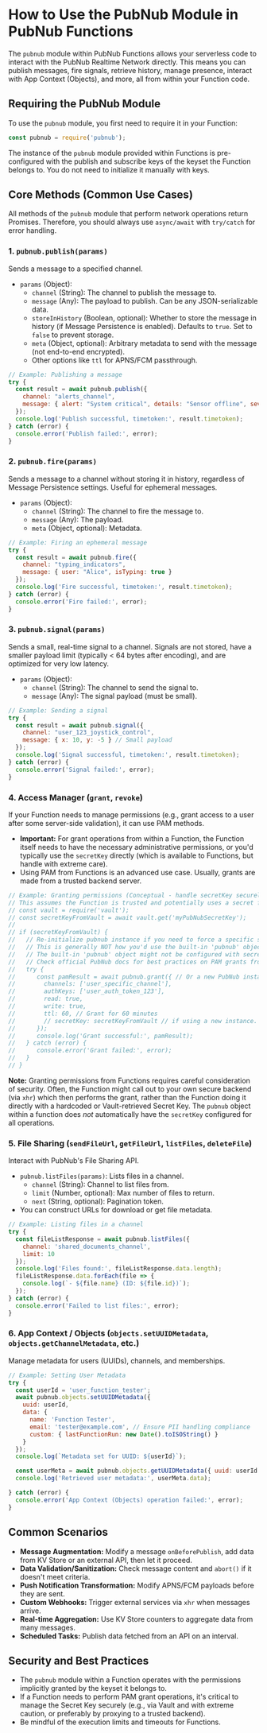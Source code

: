 # How to Use the PubNub Module in PubNub Functions

The `pubnub` module within PubNub Functions allows your serverless code to interact with the PubNub Realtime Network directly. This means you can publish messages, fire signals, retrieve history, manage presence, interact with App Context (Objects), and more, all from within your Function code.

## Requiring the PubNub Module

To use the `pubnub` module, you first need to require it in your Function:

```javascript
const pubnub = require('pubnub');
```
The instance of the `pubnub` module provided within Functions is pre-configured with the publish and subscribe keys of the keyset the Function belongs to. You do not need to initialize it manually with keys.

## Core Methods (Common Use Cases)

All methods of the `pubnub` module that perform network operations return Promises. Therefore, you should always use `async/await` with `try/catch` for error handling.

### 1. `pubnub.publish(params)`
   Sends a message to a specified channel.
   *   `params` (Object):
        *   `channel` (String): The channel to publish the message to.
        *   `message` (Any): The payload to publish. Can be any JSON-serializable data.
        *   `storeInHistory` (Boolean, optional): Whether to store the message in history (if Message Persistence is enabled). Defaults to `true`. Set to `false` to prevent storage.
        *   `meta` (Object, optional): Arbitrary metadata to send with the message (not end-to-end encrypted).
        *   Other options like `ttl` for APNS/FCM passthrough.

```javascript
// Example: Publishing a message
try {
  const result = await pubnub.publish({
    channel: "alerts_channel",
    message: { alert: "System critical", details: "Sensor offline", severity: "high" }
  });
  console.log('Publish successful, timetoken:', result.timetoken);
} catch (error) {
  console.error('Publish failed:', error);
}
```

### 2. `pubnub.fire(params)`
   Sends a message to a channel without storing it in history, regardless of Message Persistence settings. Useful for ephemeral messages.
   *   `params` (Object):
        *   `channel` (String): The channel to fire the message to.
        *   `message` (Any): The payload.
        *   `meta` (Object, optional): Metadata.

```javascript
// Example: Firing an ephemeral message
try {
  const result = await pubnub.fire({
    channel: "typing_indicators",
    message: { user: "Alice", isTyping: true }
  });
  console.log('Fire successful, timetoken:', result.timetoken);
} catch (error) {
  console.error('Fire failed:', error);
}
```

### 3. `pubnub.signal(params)`
   Sends a small, real-time signal to a channel. Signals are not stored, have a smaller payload limit (typically < 64 bytes after encoding), and are optimized for very low latency.
   *   `params` (Object):
        *   `channel` (String): The channel to send the signal to.
        *   `message` (Any): The signal payload (must be small).

```javascript
// Example: Sending a signal
try {
  const result = await pubnub.signal({
    channel: "user_123_joystick_control",
    message: { x: 10, y: -5 } // Small payload
  });
  console.log('Signal successful, timetoken:', result.timetoken);
} catch (error) {
  console.error('Signal failed:', error);
}
```

### 4. Access Manager (`grant`, `revoke`)
   If your Function needs to manage permissions (e.g., grant access to a user after some server-side validation), it can use PAM methods.
   *   **Important:** For grant operations from within a Function, the Function itself needs to have the necessary administrative permissions, or you'd typically use the `secretKey` directly (which is available to Functions, but handle with extreme care).
   *   Using PAM from Functions is an advanced use case. Usually, grants are made from a trusted backend server.

```javascript
// Example: Granting permissions (Conceptual - handle secretKey securely)
// This assumes the Function is trusted and potentially uses a secret from Vault
// const vault = require('vault');
// const secretKeyFromVault = await vault.get('myPubNubSecretKey');
//
// if (secretKeyFromVault) {
//   // Re-initialize pubnub instance if you need to force a specific secret key for admin operations
//   // This is generally NOT how you'd use the built-in 'pubnub' object for grants.
//   // The built-in 'pubnub' object might not be configured with secretKey by default for grants.
//   // Check official PubNub docs for best practices on PAM grants from Functions.
//   try {
//      const pamResult = await pubnub.grant({ // Or a new PubNub instance configured with the secretKey
//        channels: ['user_specific_channel'],
//        authKeys: ['user_auth_token_123'],
//        read: true,
//        write: true,
//        ttl: 60, // Grant for 60 minutes
//        // secretKey: secretKeyFromVault // if using a new instance.
//      });
//      console.log('Grant successful:', pamResult);
//   } catch (error) {
//      console.error('Grant failed:', error);
//   }
// }
```
   **Note:** Granting permissions from Functions requires careful consideration of security. Often, the Function might call out to your own secure backend (via `xhr`) which then performs the grant, rather than the Function doing it directly with a hardcoded or Vault-retrieved Secret Key. The `pubnub` object within a function does *not* automatically have the `secretKey` configured for all operations.

### 5. File Sharing (`sendFileUrl`, `getFileUrl`, `listFiles`, `deleteFile`)
   Interact with PubNub's File Sharing API.
   *   `pubnub.listFiles(params)`: Lists files in a channel.
        *   `channel` (String): Channel to list files from.
        *   `limit` (Number, optional): Max number of files to return.
        *   `next` (String, optional): Pagination token.
   *   You can construct URLs for download or get file metadata.

```javascript
// Example: Listing files in a channel
try {
  const fileListResponse = await pubnub.listFiles({
    channel: 'shared_documents_channel',
    limit: 10
  });
  console.log('Files found:', fileListResponse.data.length);
  fileListResponse.data.forEach(file => {
    console.log(`- ${file.name} (ID: ${file.id})`);
  });
} catch (error) {
  console.error('Failed to list files:', error);
}
```

### 6. App Context / Objects (`objects.setUUIDMetadata`, `objects.getChannelMetadata`, etc.)
   Manage metadata for users (UUIDs), channels, and memberships.

```javascript
// Example: Setting User Metadata
try {
  const userId = 'user_function_tester';
  await pubnub.objects.setUUIDMetadata({
    uuid: userId,
    data: {
      name: 'Function Tester',
      email: 'tester@example.com', // Ensure PII handling compliance
      custom: { lastFunctionRun: new Date().toISOString() }
    }
  });
  console.log(`Metadata set for UUID: ${userId}`);

  const userMeta = await pubnub.objects.getUUIDMetadata({ uuid: userId });
  console.log('Retrieved user metadata:', userMeta.data);

} catch (error) {
  console.error('App Context (Objects) operation failed:', error);
}
```

## Common Scenarios

*   **Message Augmentation:** Modify a message `onBeforePublish`, add data from KV Store or an external API, then let it proceed.
*   **Data Validation/Sanitization:** Check message content and `abort()` if it doesn't meet criteria.
*   **Push Notification Transformation:** Modify APNS/FCM payloads before they are sent.
*   **Custom Webhooks:** Trigger external services via `xhr` when messages arrive.
*   **Real-time Aggregation:** Use KV Store counters to aggregate data from many messages.
*   **Scheduled Tasks:** Publish data fetched from an API on an interval.

## Security and Best Practices

*   The `pubnub` module within a Function operates with the permissions implicitly granted by the keyset it belongs to.
*   If a Function needs to perform PAM grant operations, it's critical to manage the Secret Key securely (e.g., via Vault and with extreme caution, or preferably by proxying to a trusted backend).
*   Be mindful of the execution limits and timeouts for Functions. 

